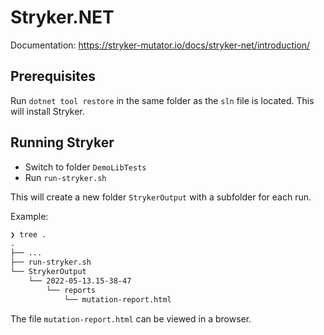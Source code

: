 # Stryker.NET

Documentation: https://stryker-mutator.io/docs/stryker-net/introduction/

## Prerequisites

Run `dotnet tool restore` in the same folder as the `sln` file is located. This will install Stryker.

## Running Stryker

- Switch to folder `DemoLibTests`
- Run `run-stryker.sh`

This will create a new folder `StrykerOutput` with a subfolder for each run.

Example:

```txt
❯ tree .         
.
├── ...
├── run-stryker.sh
└── StrykerOutput
    └── 2022-05-13.15-38-47
        └── reports
            └── mutation-report.html
```

The file `mutation-report.html` can be viewed in a browser.
